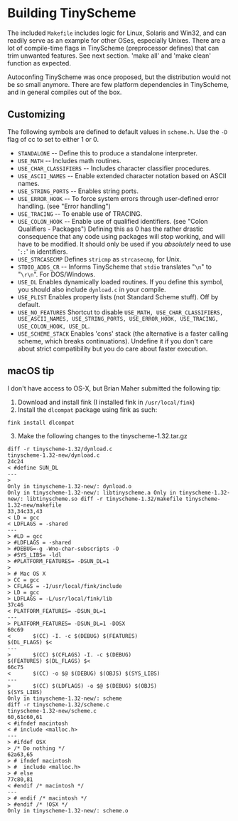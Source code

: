 # Building TinyScheme

The included `Makefile` includes logic for Linux, Solaris and Win32, and can
readily serve as an example for other OSes, especially Unixes. There are
a lot of compile-time flags in TinyScheme (preprocessor defines) that can trim
unwanted features. See next section. 'make all' and 'make clean' function as
expected.

Autoconfing TinyScheme was once proposed, but the distribution would not be
so small anymore. There are few platform dependencies in TinyScheme, and in
general compiles out of the box.

## Customizing

  The following symbols are defined to default values in `scheme.h`.
     Use the `-D` flag of cc to set to either 1 or 0.

* `STANDALONE` --
   Define this to produce a standalone interpreter.
* `USE_MATH` --
   Includes math routines.
* `USE_CHAR_CLASSIFIERS` --
   Includes character classifier procedures.
* `USE_ASCII_NAMES` -- 
   Enable extended character notation based on ASCII names.
* `USE_STRING_PORTS` --
   Enables string ports.
* `USE_ERROR_HOOK` -- 
     To force system errors through user-defined error handling.
     (see "Error handling")
* `USE_TRACING` --
     To enable use of TRACING.
* `USE_COLON_HOOK` --
     Enable use of qualified identifiers. (see "Colon Qualifiers - Packages")
     Defining this as 0 has the rather drastic consequence that any code using
     packages will stop working, and will have to be modified. It should only
     be used if you *absolutely* need to use '`::`' in identifiers.
* `USE_STRCASECMP`
     Defines `stricmp` as `strcasecmp`, for Unix.
* `STDIO_ADDS_CR` --
     Informs TinyScheme that `stdio` translates "`\n`" to "`\r\n`". 
     For DOS/Windows.
* `USE_DL`
     Enables dynamically loaded routines. If you define this symbol, you
     should also include `dynload.c` in your compile.
* `USE_PLIST`
     Enables property lists (not Standard Scheme stuff). Off by default.
* `USE_NO_FEATURES`
     Shortcut to disable `USE_MATH, USE_CHAR_CLASSIFIERS, USE_ASCII_NAMES,
     USE_STRING_PORTS, USE_ERROR_HOOK, USE_TRACING, USE_COLON_HOOK,
     USE_DL`.
* `USE_SCHEME_STACK`
   Enables 'cons' stack (the alternative is a faster calling scheme,
   which breaks continuations). Undefine it if you don't care about
   strict compatibility but you do care about faster execution.

## macOS tip

I don't have access to OS-X, but Brian Maher submitted the following tip:

1. Download and install fink (I installed fink in `/usr/local/fink`)
2. Install the `dlcompat` package using fink as such:
  ```
  fink install dlcompat
  ```
3. Make the following changes to the
tinyscheme-1.32.tar.gz
```
diff -r tinyscheme-1.32/dynload.c
tinyscheme-1.32-new/dynload.c
24c24
< #define SUN_DL
---
> 
Only in tinyscheme-1.32-new/: dynload.o
Only in tinyscheme-1.32-new/: libtinyscheme.a Only in tinyscheme-1.32-new/: libtinyscheme.so diff -r tinyscheme-1.32/makefile tinyscheme-1.32-new/makefile
33,34c33,43
< LD = gcc
< LDFLAGS = -shared
---
> #LD = gcc
> #LDFLAGS = -shared
> #DEBUG=-g -Wno-char-subscripts -O
> #SYS_LIBS= -ldl
> #PLATFORM_FEATURES= -DSUN_DL=1
> 
> # Mac OS X
> CC = gcc
> CFLAGS = -I/usr/local/fink/include
> LD = gcc
> LDFLAGS = -L/usr/local/fink/lib
37c46
< PLATFORM_FEATURES= -DSUN_DL=1
---
> PLATFORM_FEATURES= -DSUN_DL=1 -DOSX
60c69
<       $(CC) -I. -c $(DEBUG) $(FEATURES)
$(DL_FLAGS) $<
---
>       $(CC) $(CFLAGS) -I. -c $(DEBUG)
$(FEATURES) $(DL_FLAGS) $<
66c75
<       $(CC) -o $@ $(DEBUG) $(OBJS) $(SYS_LIBS) 
---
>       $(CC) $(LDFLAGS) -o $@ $(DEBUG) $(OBJS)
$(SYS_LIBS)
Only in tinyscheme-1.32-new/: scheme
diff -r tinyscheme-1.32/scheme.c
tinyscheme-1.32-new/scheme.c
60,61c60,61
< #ifndef macintosh
< # include <malloc.h>
---
> #ifdef OSX
> /* Do nothing */
62a63,65
> # ifndef macintosh
> #  include <malloc.h>
> # else
77c80,81
< #endif /* macintosh */
---
> # endif /* macintosh */
> #endif /* !OSX */
Only in tinyscheme-1.32-new/: scheme.o
```
